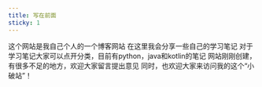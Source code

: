 ```yaml
---
title: 写在前面
sticky: 1
---
```

这个网站是我自己个人的一个博客网站
在这里我会分享一些自己的学习笔记
对于学习笔记大家可以点开分类，目前有python，java和kotlin的笔记
网站刚刚创建，有很多不足的地方，欢迎大家留言提出意见
同时，也欢迎大家来访问我的这个“小破站”！